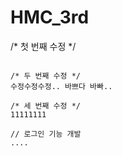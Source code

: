 # HMC_3rd

/* 첫 번째 수정 */
~~~

/* 두 번째 수정 */
수정수정수정.. 바쁘다 바빠..

/* 세 번째 수정 */
11111111

// 로그인 기능 개발
....
